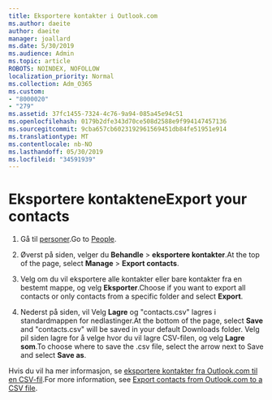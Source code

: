 ```yaml
---
title: Eksportere kontakter i Outlook.com
ms.author: daeite
author: daeite
manager: joallard
ms.date: 5/30/2019
ms.audience: Admin
ms.topic: article
ROBOTS: NOINDEX, NOFOLLOW
localization_priority: Normal
ms.collection: Adm_O365
ms.custom:
- "8000020"
- "279"
ms.assetid: 37fc1455-7324-4c76-9a94-085a45e94c51
ms.openlocfilehash: 0179b2dfe343d70ce508d2588e9f994147457136
ms.sourcegitcommit: 9cba657cb6023192961569451db84fe51951e914
ms.translationtype: MT
ms.contentlocale: nb-NO
ms.lasthandoff: 05/30/2019
ms.locfileid: "34591939"
---
```

# <a name="export-your-contacts"></a><span data-ttu-id="03817-102">Eksportere kontaktene</span><span class="sxs-lookup"><span data-stu-id="03817-102">Export your contacts</span></span>

1. <span data-ttu-id="03817-103">Gå til [personer](https://outlook.live.com/people/).</span><span class="sxs-lookup"><span data-stu-id="03817-103">Go to [People](https://outlook.live.com/people/).</span></span>

2. <span data-ttu-id="03817-104">Øverst på siden, velger du **Behandle** \> **eksportere kontakter**.</span><span class="sxs-lookup"><span data-stu-id="03817-104">At the top of the page, select **Manage** \> **Export contacts**.</span></span>

3. <span data-ttu-id="03817-105">Velg om du vil eksportere alle kontakter eller bare kontakter fra en bestemt mappe, og velg **Eksporter**.</span><span class="sxs-lookup"><span data-stu-id="03817-105">Choose if you want to export all contacts or only contacts from a specific folder and select **Export**.</span></span>

4. <span data-ttu-id="03817-106">Nederst på siden, vil Velg **Lagre** og "contacts.csv" lagres i standardmappen for nedlastinger.</span><span class="sxs-lookup"><span data-stu-id="03817-106">At the bottom of the page, select **Save** and "contacts.csv" will be saved in your default Downloads folder.</span></span> <span data-ttu-id="03817-107">Velg pil siden lagre for å velge hvor du vil lagre CSV-filen, og velg **Lagre som**.</span><span class="sxs-lookup"><span data-stu-id="03817-107">To choose where to save the .csv file, select the arrow next to Save and select **Save as**.</span></span>

<span data-ttu-id="03817-108">Hvis du vil ha mer informasjon, se [eksportere kontakter fra Outlook.com til en CSV-fil](https://go.microsoft.com/fwlink/p/?linkid=873137).</span><span class="sxs-lookup"><span data-stu-id="03817-108">For more information, see [Export contacts from Outlook.com to a CSV file](https://go.microsoft.com/fwlink/p/?linkid=873137).</span></span>